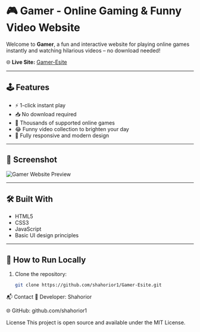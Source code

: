 # 🎮 Gamer - Online Gaming & Funny Video Website

Welcome to **Gamer**, a fun and interactive website for playing online games instantly and watching hilarious videos – no download needed!

🌐 **Live Site:** [Gamer-Esite](https://shahorior1.github.io/Gamer-Esite/)

---

## 🕹️ Features

- ⚡ 1-click instant play
- 📥 No download required
- 🎲 Thousands of supported online games
- 😂 Funny video collection to brighten your day
- 📱 Fully responsive and modern design

---

## 📸 Screenshot

![Gamer Website Preview](./79951c9f-6ba5-47cb-a045-b7cbc75e8276.png)

---

## 🛠️ Built With

- HTML5  
- CSS3  
- JavaScript  
- Basic UI design principles

---

## 📂 How to Run Locally

1. Clone the repository:
   ```bash
   git clone https://github.com/shahorior1/Gamer-Esite.git
📬 Contact
👤 Developer: Shahorior

🌐 GitHub: github.com/shahorior1

 License
This project is open source and available under the MIT License.
